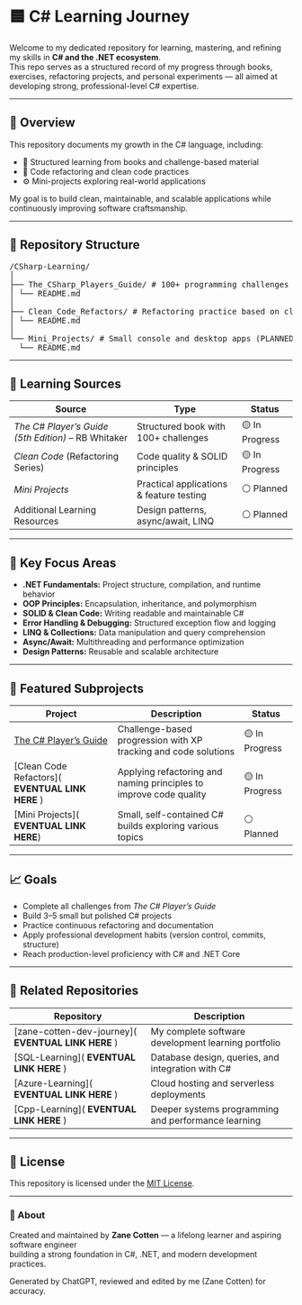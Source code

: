 # 🟦 C# Learning Journey

Welcome to my dedicated repository for learning, mastering, and refining my skills in **C# and the .NET ecosystem**.  
This repo serves as a structured record of my progress through books, exercises, refactoring projects, and personal experiments — all aimed at developing strong, professional-level C# expertise.

---

## 🧭 Overview

This repository documents my growth in the C# language, including:
- 📘 Structured learning from books and challenge-based material  
- 🧩 Code refactoring and clean code practices  
- ⚙️ Mini-projects exploring real-world applications   

My goal is to build clean, maintainable, and scalable applications while continuously improving software craftsmanship.

---

## 📂 Repository Structure
<pre>
/CSharp-Learning/
│
├── The_CSharp_Players_Guide/ # 100+ programming challenges & XP system
│ └── README.md
│
├── Clean_Code_Refactors/ # Refactoring practice based on clean code principles
│ └── README.md
│
└── Mini_Projects/ # Small console and desktop apps (PLANNED)
  └── README.md
</pre>
---

## 📘 Learning Sources

| Source | Type | Status |
|--------|------|--------|
| *The C# Player’s Guide (5th Edition)* – RB Whitaker | Structured book with 100+ challenges | 🟡 In Progress |
| *Clean Code* (Refactoring Series) | Code quality & SOLID principles | 🟡 In Progress |
| *Mini Projects* | Practical applications & feature testing | ⚪ Planned |
| Additional Learning Resources | Design patterns, async/await, LINQ | ⚪ Planned |

---

## 🧩 Key Focus Areas

- **.NET Fundamentals:** Project structure, compilation, and runtime behavior  
- **OOP Principles:** Encapsulation, inheritance, and polymorphism  
- **SOLID & Clean Code:** Writing readable and maintainable C#  
- **Error Handling & Debugging:** Structured exception flow and logging  
- **LINQ & Collections:** Data manipulation and query comprehension  
- **Async/Await:** Multithreading and performance optimization  
- **Design Patterns:** Reusable and scalable architecture  

---

## 🧱 Featured Subprojects

| Project | Description | Status |
|----------|--------------|--------|
| [The C# Player’s Guide](https://github.com/WestvaleSec/C-SharpPlayersGuide) | Challenge-based progression with XP tracking and code solutions | 🟡 In Progress |
| [Clean Code Refactors]( **EVENTUAL LINK HERE** ) | Applying refactoring and naming principles to improve code quality | 🟡 In Progress |
| [Mini Projects]( **EVENTUAL LINK HERE**) | Small, self-contained C# builds exploring various topics | ⚪ Planned |

---

## 📈 Goals

- Complete all challenges from *The C# Player’s Guide*  
- Build 3–5 small but polished C# projects  
- Practice continuous refactoring and documentation  
- Apply professional development habits (version control, commits, structure)  
- Reach production-level proficiency with C# and .NET Core  

---

## 🔗 Related Repositories

| Repository | Description |
|-------------|-------------|
| [zane-cotten-dev-journey]( **EVENTUAL LINK HERE** ) | My complete software development learning portfolio |
| [SQL-Learning]( **EVENTUAL LINK HERE** ) | Database design, queries, and integration with C# |
| [Azure-Learning]( **EVENTUAL LINK HERE** ) | Cloud hosting and serverless deployments |
| [Cpp-Learning]( **EVENTUAL LINK HERE** ) | Deeper systems programming and performance learning |

---

## 🪪 License

This repository is licensed under the [MIT License](./LICENSE).

---

### 💬 About

Created and maintained by **Zane Cotten** — a lifelong learner and aspiring software engineer  
building a strong foundation in C#, .NET, and modern development practices.

Generated by ChatGPT, reviewed and edited by me (Zane Cotten) for accuracy.
